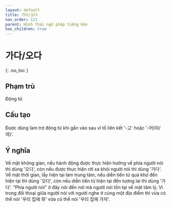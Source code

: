 ```yaml
---
layout: default
title: 가다/오다
nav_order: 121
parent: Hình thái ngữ pháp tiếng Hàn
has_children: true
---
```


# 가다/오다
{: .no_toc }

## Phạm trù

Động từ

## Cấu tạo

Được dùng làm trợ động từ khi gắn vào sau vĩ tố liên kết '-고' hoặc '-어(아/여)'.

## Ý nghĩa

Về mặt không gian, nếu hành động được thực hiện hướng về phía người nói thì dùng '오다', còn nếu được thực hiện rời xa khỏi người nói thì dùng '가다'. Về mặt thời gian, lấy hiện tại làm trung tâm, nếu diễn tiến từ quá khứ đến hiện tại thì dùng '오다', còn nếu diễn tiến từ hiện tại đến tương lai thì dùng '가다'. "Phía người nói" ở đây nói đến nơi mà người nói tồn tại về mặt tâm lý. Vì trong đối thoại giữa người nói với người nghe ở cùng một địa điểm thì vừa có thể nói '우리 집에 와' vừa có thể nói '우리 집에 가자'.